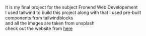 It is my final project for the subject Fronend Web Developement <br/>
I used tailwind to build this project
along with that I used pre-built components from tailwindblocks <br/>
and all the images are taken from unsplash <br/>
check out the website from <a href=".src/index.html">here<a>
